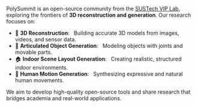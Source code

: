 PolySummit is an open-source community from the [SUSTech VIP Lab](https://faculty.sustech.edu.cn/?tagid=fengzheng&go=2&lang=en), exploring the frontiers of **3D reconstruction and generation**. Our research focuses on:

- 🧊 **3D Reconstruction**: &nbsp; Building accurate 3D models from images, videos, and sensor data.
- 🤖 **Articulated Object Generation**: &nbsp; Modeling objects with joints and movable parts.
- 🏠 **Indoor Scene Layout Generation**: &nbsp; Creating realistic, structured indoor environments.
- 🕺 **Human Motion Generation**: &nbsp; Synthesizing expressive and natural human movements.

We aim to develop high-quality open-source tools and share research that bridges academia and real-world applications.
